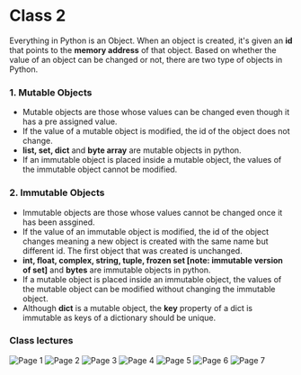 # Class 2

Everything in Python is an Object. When an object is created, it's given an **id** that points to the **memory address** of that object. Based on whether the value of an object can be changed or not, there are two type of objects in Python.

### 1. Mutable Objects

- Mutable objects are those whose values can be changed even though it has a pre assigned value.
- If the value of a mutable object is modified, the id of the object does not change.
- **list, set, dict** and **byte array** are mutable objects in python.
- If an immutable object is placed inside a mutable object, the values of the immutable object cannot be modified.

### 2. Immutable Objects

- Immutable objects are those whose values cannot be changed once it has been assgined.
- If the value of an immutable object is modified, the id of the object changes meaning a new object is created with the same name but different id. The first object that was created is unchanged.
- **int, float, complex, string, tuple, frozen set [note: immutable version of set]** and **bytes** are immutable objects in python.
- If a mutable object is placed inside an immutable object, the values of the mutable object can be modified without changing the immutable object.
- Although **dict** is a mutable object, the **key** property of a dict is immutable as keys of a dictionary should be unique.

### Class lectures

![Page 1](../assets/class_2_page_1.jpg "Page 1")
![Page 2](../assets/class_2_page_2.jpg "Page 2")
![Page 3](../assets/class_2_page_3.jpg "Page 3")
![Page 4](../assets/class_2_page_4.jpg "Page 4")
![Page 5](../assets/class_2_page_5.jpg "Page 5")
![Page 6](../assets/class_2_page_6.jpg "Page 6")
![Page 7](../assets/class_2_page_7.jpg "Page 7")
